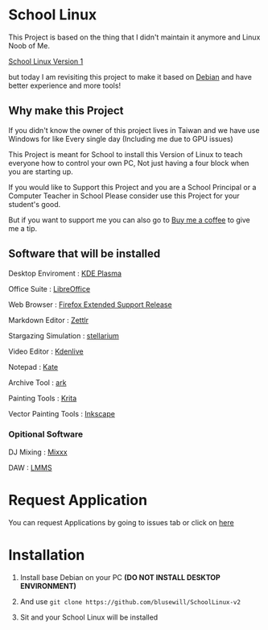 # School Linux
This Project is based on the thing that I didn't maintain it anymore and Linux Noob of Me.

[School Linux Version 1](https://github.com/blusewill/SchoolLinux)

but today I am revisiting this project to make it based on [Debian](https://www.debian.org/) and have better experience and more tools!

## Why make this Project

If you didn't know the owner of this project lives in Taiwan and we have use Windows for like Every single day (Including me due to GPU issues)

This Project is meant for School to install this Version of Linux to teach everyone how to control your own PC, Not just having a four block when you are starting up.

If you would like to Support this Project and you are a School Principal or a Computer Teacher in School Please consider use this Project for your student's good.

But if you want to support me you can also go to [Buy me a coffee](https://buymeacoffee.com/blusewill) to give me a tip.

## Software that will be installed

Desktop Enviroment : [KDE Plasma](https://kde.org/plasma-desktop/)

Office Suite : [LibreOffice](https://libreoffice.org/)

Web Browser : [Firefox Extended Support Release](https://www.mozilla.org/en-US/firefox/new)

Markdown Editor : [Zettlr](https://www.zettlr.com/)

Stargazing Simulation : [stellarium](https://stellarium.org/)

Video Editor : [Kdenlive](https://kdenlive.org/)

Notepad : [Kate](https://kate-editor.org/zh-tw/)

Archive Tool : [ark](https://github.com/KDE/ark)

Painting Tools : [Krita](https://krita.org/)

Vector Painting Tools : [Inkscape](https://inkscape.org/)

### Opitional Software

DJ Mixing : [Mixxx](https://mixxx.org/)

DAW : [LMMS](https://lmms.io/)

# Request Application

You can request Applications by going to issues tab or click on [here](https://github.com/blusewill/SchoolLinux-v2/issues/new?assignees=&labels=enhancement&projects=&template=request-software.md&title=%5BRequest%5D)

# Installation

1. Install base Debian on your PC **(DO NOT INSTALL DESKTOP ENVIRONMENT)**

1. And use `git clone https://github.com/blusewill/SchoolLinux-v2`

1. Sit and your School Linux will be installed
